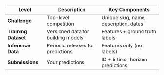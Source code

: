 | Level | Description | Key Components |
|-------|-------------|----------------|
| **Challenge** | Top-level competition | Unique slug, name, description, dates |
| **Training Dataset** | Versioned data for building models | Features + ground truth labels |
| **Inference Data** | Periodic releases for predictions | Features only (no labels) |
| **Submissions** | Your predictions | ID + 5 time-horizon predictions |